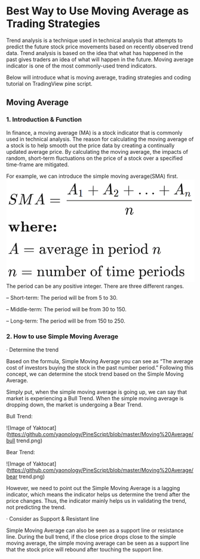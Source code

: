 # Best Way to Use Moving Average as Trading Strategies
Trend analysis is a technique used in technical analysis that attempts to predict the future stock price movements based on recently observed trend data. Trend analysis is based on the idea that what has happened in the past gives traders an idea of what will happen in the future. Moving average indicator is one of the most commonly-used trend indicators.

Below will introduce what is moving average, trading strategies and coding tutorial on TradingView pine script.  

## Moving Average
### 1. Introduction & Function
In finance, a moving average (MA) is a stock indicator that is commonly used in technical analysis. The reason for calculating the moving average of a stock is to help smooth out the price data by creating a continually updated average price. By calculating the moving average, the impacts of random, short-term fluctuations on the price of a stock over a specified time-frame are mitigated.

For example, we can introduce the simple moving average(SMA) first.
![Image of Yaktocat](https://github.com/yaonology/PineScript/blob/master/Moving%20Average/SMA.png)
The period can be any positive integer. There are three different ranges.

– Short-term: The period will be from 5 to 30.

– Middle-term: The period will be from 30 to 150.

– Long-term: The period will be from 150 to 250. 

### 2. How to use Simple Moving Average
· Determine the trend

Based on the formula, Simple Moving Average you can see as “The average cost of investors buying the stock in the past number period.” Following this concept, we can determine the stock trend based on the Simple Moving Average.

Simply put, when the simple moving average is going up, we can say that market is experiencing a Bull Trend. When the simple moving average is dropping down, the market is undergoing a Bear Trend.

Bull Trend:

![Image of Yaktocat](https://github.com/yaonology/PineScript/blob/master/Moving%20Average/bull trend.png)

Bear Trend:

![Image of Yaktocat](https://github.com/yaonology/PineScript/blob/master/Moving%20Average/bear trend.png)

However, we need to point out the Simple Moving Average is a lagging indicator, which means the indicator helps us determine the trend after the price changes. Thus, the indicator mainly helps us in validating the trend, not predicting the trend.

· Consider as Support & Resistant line

Simple Moving Average can also be seen as a support line or resistance line.
During the bull trend, if the close price drops close to the simple moving average, the simple moving average can be seen as a support line that the stock price will rebound after touching the support line.
